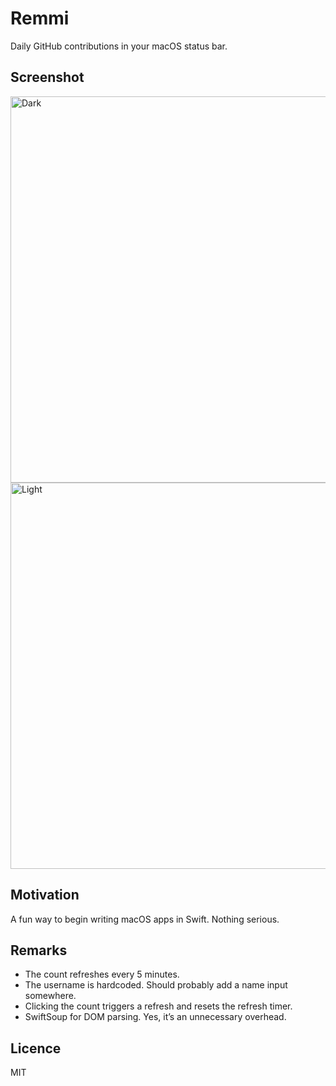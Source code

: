 # Remmi

Daily GitHub contributions in your macOS status bar.

## Screenshot

<img width="618" alt="Dark" src="https://user-images.githubusercontent.com/7033377/98924508-332aa980-24d5-11eb-8844-c8b99be3cacd.png">
<img width="618" alt="Light" src="https://user-images.githubusercontent.com/7033377/98924512-34f46d00-24d5-11eb-9234-95bb2d1ac588.png">

## Motivation

A fun way to begin writing macOS apps in Swift. Nothing serious.

## Remarks

- The count refreshes every 5 minutes.
- The username is hardcoded. Should probably add a name input somewhere.
- Clicking the count triggers a refresh and resets the refresh timer.
- SwiftSoup for DOM parsing. Yes, it’s an unnecessary overhead.

## Licence

MIT
